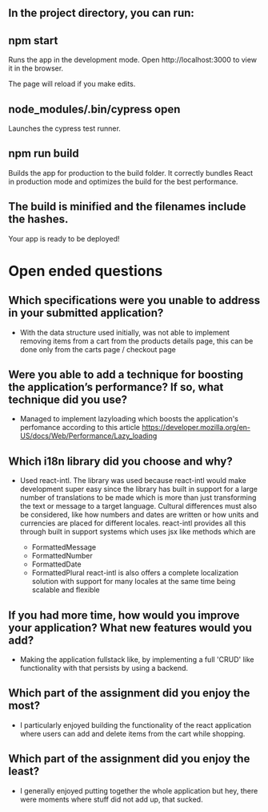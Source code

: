 ## In the project directory, you can run:

## npm start

Runs the app in the development mode.
Open http://localhost:3000 to view it in the browser.

The page will reload if you make edits.

## node_modules/.bin/cypress open

Launches the cypress test runner.

## npm run build

Builds the app for production to the build folder.
It correctly bundles React in production mode and optimizes the build for the best performance.

## The build is minified and the filenames include the hashes.

Your app is ready to be deployed!

# Open ended questions

## Which specifications were you unable to address in your submitted application?

- With the data structure used initially, was not able to implement removing items from a cart
  from the products details page, this can be done only from the carts page / checkout page

## Were you able to add a technique for boosting the application’s performance? If so, what technique did you use?

- Managed to implement lazyloading which boosts the application's perfomance according to this
  article https://developer.mozilla.org/en-US/docs/Web/Performance/Lazy_loading

## Which i18n library did you choose and why?

- Used react-intl. The library was used because react-intl would make development
  super easy since the library has built in support for a large number of translations to be made which is more than just transforming the text or message to a target language. Cultural differences must also be considered, like how numbers and dates are written or how units and currencies are placed for different locales. react-intl provides all this through built in support systems which uses jsx like methods which are

  - FormattedMessage
  - FormattedNumber
  - FormattedDate
  - FormattedPlural
    react-intl is also offers a complete localization solution with support for many locales
    at the same time being scalable and flexible

## If you had more time, how would you improve your application? What new features would you add?

- Making the application fullstack like, by implementing a full 'CRUD' like functionality with
  that persists by using a backend.

## Which part of the assignment did you enjoy the most?

- I particularly enjoyed building the functionality of the react application
  where users can add and delete items from the cart while shopping.

## Which part of the assignment did you enjoy the least?

- I generally enjoyed putting together the whole application but hey, there were moments where stuff
  did not add up, that sucked.
